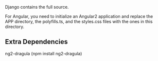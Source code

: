 Django contains the full source.

For Angular, you need to initialize an Angular2 application and replace the APP directory, the polyfills.ts, and the styles.css files with the ones in this directory.

Extra Dependencies
------------------

ng2-dragula
(npm install ng2-dragula)
